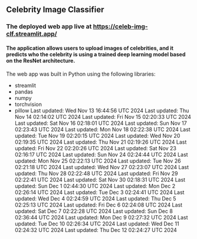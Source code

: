 ## Celebrity Image Classifier
### The deployed web app live at https://celeb-img-clf.streamlit.app/
#### The application allows users to upload images of celebrities, and it predicts who the celebrity is using a trained deep learning model based on the ResNet architecture.
The web app was built in Python using the following libraries:<br>
- streamlit
- pandas
- numpy
- torchvision
- pillow
Last updated: Wed Nov 13 16:44:56 UTC 2024
Last updated: Thu Nov 14 02:14:02 UTC 2024
Last updated: Fri Nov 15 02:20:33 UTC 2024
Last updated: Sat Nov 16 02:18:01 UTC 2024
Last updated: Sun Nov 17 02:23:43 UTC 2024
Last updated: Mon Nov 18 02:22:38 UTC 2024
Last updated: Tue Nov 19 02:20:15 UTC 2024
Last updated: Wed Nov 20 02:19:35 UTC 2024
Last updated: Thu Nov 21 02:19:26 UTC 2024
Last updated: Fri Nov 22 02:20:26 UTC 2024
Last updated: Sat Nov 23 02:16:17 UTC 2024
Last updated: Sun Nov 24 02:24:44 UTC 2024
Last updated: Mon Nov 25 02:22:13 UTC 2024
Last updated: Tue Nov 26 02:21:18 UTC 2024
Last updated: Wed Nov 27 02:23:07 UTC 2024
Last updated: Thu Nov 28 02:22:48 UTC 2024
Last updated: Fri Nov 29 02:22:41 UTC 2024
Last updated: Sat Nov 30 02:18:31 UTC 2024
Last updated: Sun Dec  1 02:44:30 UTC 2024
Last updated: Mon Dec  2 02:26:14 UTC 2024
Last updated: Tue Dec  3 02:24:41 UTC 2024
Last updated: Wed Dec  4 02:24:59 UTC 2024
Last updated: Thu Dec  5 02:25:13 UTC 2024
Last updated: Fri Dec  6 02:24:08 UTC 2024
Last updated: Sat Dec  7 02:22:28 UTC 2024
Last updated: Sun Dec  8 02:36:44 UTC 2024
Last updated: Mon Dec  9 02:27:32 UTC 2024
Last updated: Tue Dec 10 02:26:34 UTC 2024
Last updated: Wed Dec 11 02:24:32 UTC 2024
Last updated: Thu Dec 12 02:24:27 UTC 2024
